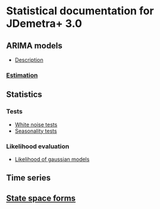 # Statistical documentation for JDemetra+ 3.0


## ARIMA models

* [Description](arima/arima.md)

### [Estimation](arima/estimation/overview.md)

## Statistics

### Tests

* [White noise tests](./tests/wn/overview.md)
* [Seasonality tests](./tests/seasonality/overview.md)

### Likelihood evaluation

* [Likelihood of gaussian models](./likelihood/ll.md)

## Time series

## [State space forms](./ssf/overview.md)

